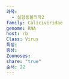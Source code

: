 ```yaml
---
과목:
  - 실험동물의학2
family: Caliciviridae
genome: RNA
host: rb
Class: Virus
특징: 
증상: 
Zoonoses: 
share: "true"
순서: 22
---
```

